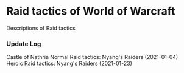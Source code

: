 # Raid tactics of World of Warcraft

Descriptions of Raid tactics

### Update Log
Castle of Nathria
Normal Raid tactics: Nyang's Raiders (2021-01-04)  
Heroic Raid tactics: Nyang's Raiders (2021-01-23)

